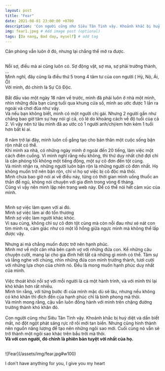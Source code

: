 ```yaml
---
layout: post
title: "Fear"
date: 2021-08-01 23:00:00 +0700
description: 'Con người cũng như Siêu Tân Tinh vậy. Khoảnh khắc bị huỷ diệt và dần biết mất, nó đột ngột phát sáng rực rỡ rồi mới tan biến.Nhưng cũng hình thành nên nguồn năng lượng để tạo nên những ngôi sao mới. Cuối cùng nó vẫn sẽ trở thành một ngôi sao khác trên bầu trời mà thôi.'
img: fear1.jpeg # Add image post (optional)
tags: [Da nang, Bad day, myself] # add tag
---
```


Căn phòng vẫn luôn ở đó, nhưng lại chẳng thể mở ra được.
<br>
<br>

Nỗi sợ, điều mà ai cũng luôn có. Sợ động vật, sợ ma, sợ phải trưởng thành, ... 
<br>
Mình nghĩ, đây cũng là điều thứ 5 trong 4 tâm tư của con người ( Hỷ, Nộ, Ái, Ố)
<br>
Với mình, đó chính là Sự Cô Độc.
<br>
<br>
Bắt đầu vào một ngày 18 năm về trước, mình đã phải luôn ở nhà một mình, nhìn những đứa bạn cùng tuổi qua khung cửa sổ, mình ao ước được 1 lần ra ngoài và chơi đùa như vậy. 
<br>
Và nếu bạn không biết, mình có một người chị gái. Nhưng 2 người gần như chẳng bao giờ tâm sự hay nói gì cả, có lẽ do khoảng cách về độ tuổi của cả 2. Vì vậy nên từ lâu mình đã ao ước có 1 người anh/chị/em hơn kém 1 tuổi hơn bất kì ai.
<br>
<br>
8 năm trở lại đây, mình luôn cố gắng tạo cho bản thân một cuộc sống bận rộn nhất có thể.
<br>
Khi mình xa nhà, có những ngày mình ở ngoài đến 20 tiếng, làm việc một cách điên cuồng. Vì mình nghĩ rằng nếu không, thì thứ duy nhất chờ đợi chỉ là căn phòng tối không một tiếng động, một sự cô đơn đến tột cùng.
<br>
Và mình nhận ra, những người luôn bận rộn là những người cô đơn nhất. Họ không muốn trở nên bận rộn, chỉ vì họ sợ việc bị cô độc mà thôi.
<br>
Mình chưa bao giờ nói ai về điều này, từng có thời gian mình uống thuốc an thần để ngủ, không nói chuyện với gia đình trong vòng 6 tháng.
<br>
Cũng vì vậy nên mình lập nên trang web này. Để có thể nói hết cảm xúc của mình.
<br>
<br>

Mình sợ việc làm quen với ai đó.
<br>
Mình sợ việc làm ai đó tổn thương
<br>
Mình sợ việc làm người khác khóc.
<br>
Vì sau cùng, không chỉ sự cô đơn tột cùng mà còn nỗi đau như xé nát con tim mình ra, cảm giác như có một lỗ hổng giữa ngực mình mà không thể lấp được vậy.
<br>
<br>
Nhưng ai mà chẳng muốn được trở nên hạnh phúc.
<br>
Mình mơ về một căn nhà bên cạnh vợ với những đứa con. Kể những câu chuyện cười, mang lại cho gia đình hết tất cả những gì mình có thể. Tâm sự và lắng nghe với chúng, nhìn những đứa con mình trưởng thành, tươi cười với những lựa chọn của chính nó. Đều là mong muốn hạnh phúc duy nhất của mình.
<br>
<br>
Việc thoát khỏi nỗi sợ với mỗi người là cả một hành trình, và với mình thì lại khó khăn hơn rất nhiều.
<br>
Mình tin rằng, với từng bước đi của mình mặc dù sẽ lâu, nhưng nếu không có khó khăn thì đích đến của hạnh phúc chỉ là bình phong mà thôi.
<br>
Và mình mong rằng, cậu vẫn luôn đồng hành với mình trên chặng đường trưởng thành khó khăn đó.
<br>
<br>
Con người cũng như Siêu Tân Tinh vậy. Khoảnh khắc bị huỷ diệt và dần biết mất, nó đột ngột phát sáng rực rỡ rồi mới tan biến.
Nhưng cũng hình thành nên nguồn năng lượng để tạo nên những ngôi sao mới. 
Cuối cùng nó vẫn sẽ trở thành một ngôi sao khác trên bầu trời mà thôi.
<br>
**Và với con người, đó chính là phiên bản tuyệt vời nhất của họ.**

<br>
![Fear](/assets/img/fear.jpg#w100)
<p class="center">
I don't have anything for you, I give you my heart
</p>
